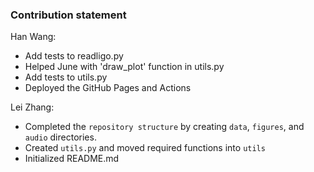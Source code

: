 ### Contribution statement

Han Wang:

* Add tests to readligo.py
* Helped June with 'draw_plot' function in utils.py
* Add tests to utils.py
* Deployed the GitHub Pages and Actions

Lei Zhang:

* Completed the `repository structure` by creating `data`, `figures`, and `audio` directories. 
* Created `utils.py` and moved required functions into `utils`
* Initialized README.md
